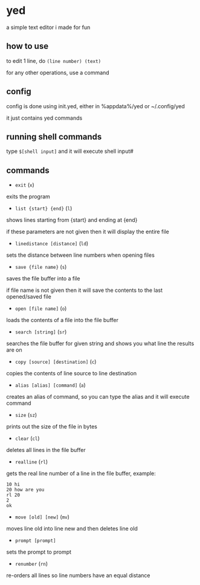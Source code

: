 # yed
a simple text editor i made for fun

## how to use
to edit 1 line, do `(line number) (text)`

for any other operations, use a command

## config
config is done using init.yed, either in %appdata%/yed or ~/.config/yed

it just contains yed commands

## running shell commands
type `$[shell input]` and it will execute shell input#

## commands
- `exit` (`x`)

exits the program

- `list {start} {end}` (`l`)

shows lines starting from {start} and ending at {end}

if these parameters are not given then it will display the entire file

- `linedistance [distance]` (`ld`)

sets the distance between line numbers when opening files

- `save {file name}` (`s`)

saves the file buffer into a file

if file name is not given then it will save the contents to the last opened/saved file

- `open [file name]` (`o`)

loads the contents of a file into the file buffer

- `search [string]` (`sr`)

searches the file buffer for given string and shows you what line the results are on

- `copy [source] [destination]` (`c`)

copies the contents of line source to line destination

- `alias [alias] [command]` (`a`)

creates an alias of command, so you can type the alias and it will execute command

- `size` (`sz`)

prints out the size of the file in bytes

- `clear` (`cl`)

deletes all lines in the file buffer

- `realline` (`rl`)

gets the real line number of a line in the file buffer, example:

```
10 hi
20 how are you
rl 20
2
ok
```

- `move [old] [new]` (`mv`)

moves line old into line new and then deletes line old

- `prompt [prompt]`

sets the prompt to prompt

- `renumber` (`rn`)

re-orders all lines so line numbers have an equal distance